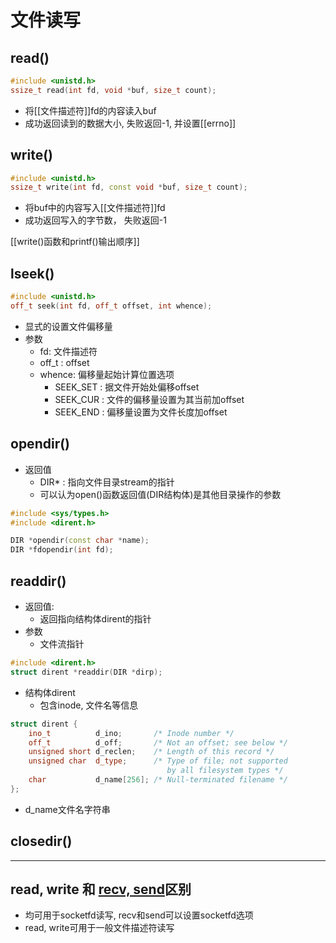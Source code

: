 # 文件读写

## read()

```c++
#include <unistd.h>
ssize_t read(int fd, void *buf, size_t count);
```

- 将[[文件描述符]]fd的内容读入buf
- 成功返回读到的数据大小, 失败返回-1, 并设置[[errno]]

## write()

```c++
#include <unistd.h>
ssize_t write(int fd, const void *buf, size_t count);
```

- 将buf中的内容写入[[文件描述符]]fd
- 成功返回写入的字节数， 失败返回-1

[[write()函数和printf()输出顺序]]

## lseek()    

```c++
#include <unistd.h>
off_t seek(int fd, off_t offset, int whence);
```
- 显式的设置文件偏移量
- 参数
  - fd: 文件描述符
  - off_t : offset
  - whence: 偏移量起始计算位置选项
    - SEEK_SET : 据文件开始处偏移offset
    - SEEK_CUR : 文件的偏移量设置为其当前加offset
    - SEEK_END : 偏移量设置为文件长度加offset
    
## opendir()

- 返回值
  - DIR* : 指向文件目录stream的指针
  - 可以认为open()函数返回值(DIR结构体)是其他目录操作的参数

```c++
#include <sys/types.h>
#include <dirent.h>

DIR *opendir(const char *name);
DIR *fdopendir(int fd);
```

## readdir()

- 返回值:
  - 返回指向结构体dirent的指针
- 参数
  - 文件流指针  

```c++
#include <dirent.h>
struct dirent *readdir(DIR *dirp);
```

- 结构体dirent
  - 包含inode, 文件名等信息

```c++
struct dirent {
    ino_t          d_ino;       /* Inode number */
    off_t          d_off;       /* Not an offset; see below */
    unsigned short d_reclen;    /* Length of this record */
    unsigned char  d_type;      /* Type of file; not supported
                                   by all filesystem types */
    char           d_name[256]; /* Null-terminated filename */
};

```

- d_name文件名字符串

## closedir()

***

## read, write 和 [recv, send](Linux_Socket_API_send_recv.md)区别

- 均可用于socketfd读写, recv和send可以设置socketfd选项 
- read, write可用于一般文件描述符读写